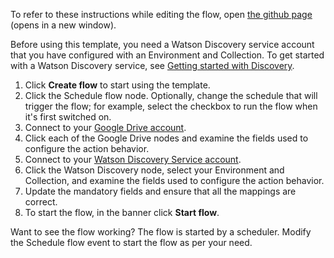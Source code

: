 To refer to these instructions while editing the flow, open [the github page](https://github.com/ot4i/app-connect-templates/blob/main/resources/markdown/Retrieve%20file%20content%20from%20Google%20Drive%20then%20add%20the%20document%20to%20the%20Watson%20Discovery%20Service_instructions.md) (opens in a new window).

Before using this template, you need a Watson Discovery service account that you have configured with an Environment and Collection.  To get started with a Watson Discovery service, see [Getting started with Discovery](https://cloud.ibm.com/docs/services/discovery?topic=discovery-getting-started).

1. Click **Create flow** to start using the template.
1. Click the Schedule flow node.  Optionally, change the schedule that will trigger the flow; for example, select the checkbox to run the flow when it's first switched on.
1. Connect to your [Google Drive account](http://ibm.biz/aasgdrive).
1. Click each of the Google Drive nodes and examine the fields used to configure the action behavior.
1. Connect to your [Watson Discovery Service account](http://ibm.biz/aaswatsondisc).
1. Click the Watson Discovery node, select your Environment and Collection, and examine the fields used to configure the action behavior.
1. Update the mandatory fields and ensure that all the mappings are correct.
1. To start the flow, in the banner click **Start flow**.

Want to see the flow working? The flow is started by a scheduler. Modify the Schedule flow event to start the flow as per your need.
